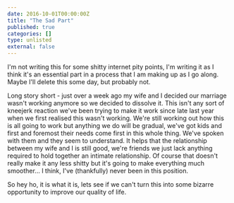 ```yaml
---
date: 2016-10-01T00:00:00Z
title: "The Sad Part"
published: true
categories: []
type: unlisted
external: false
---
```


I'm not writing this for some shitty internet pity points, I'm writing it as I think it's an essential part in a process that I am making up as I go along. Maybe I'll delete this some day, but probably not.

Long story short - just over a week ago my wife and I decided our marriage wasn't working anymore so we decided to dissolve it. This isn't any sort of kneejerk reaction we've been trying to make it work since late last year when we first realised this wasn't working. We're still working out how this is all going to work but anything we do will be gradual, we've got kids and first and foremost their needs come first in this whole thing. We've spoken with them and they seem to understand. It helps that the relationship between my wife and I is still good, we're friends we just lack anything required to hold together an intimate relationship. Of course that doesn't really make it any less shitty but it's going to make everything much smoother... I think, I've (thankfully) never been in this position.

So hey ho, it is what it is, lets see if we can't turn this into some bizarre opportunity to improve our quality of life.
